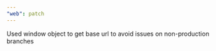 ```yaml
---
"web": patch
---
```


Used window object to get base url to avoid issues on non-production branches
